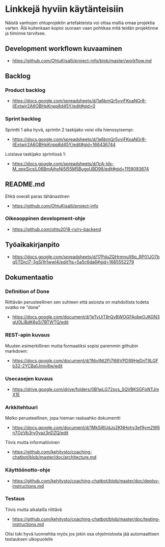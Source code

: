 # Linkkejä hyviin käytänteisiin

Näistä vanhojen ohtuprojektin artefakteista voi ottaa mallia omaa projektia varten. Älä kuitenkaan kopioi suoraan vaan pohtikaa mitä teidän projektinne ja tiiminne tarvitsee. 

## Development workflown kuvaaminen

- https://github.com/OhtuKisalli/project-info/blob/master/workflow.md

## Backlog

### Product backlog

- https://docs.google.com/spreadsheets/d/1a6bmQr5vvjFKoaNGr8-ilExtwjr2A6OBHpKnpp8d45Y/edit#gid=0

### Sprint backlog

Sprintti 1 aika hyvä, sprintin 2 taskijako voisi olla hienosyisempi:
- https://docs.google.com/spreadsheets/d/1a6bmQr5vvjFKoaNGr8-ilExtwjr2A6OBHpKnpp8d45Y/edit#gid=166436744

Loistava taskijako sprintissä 1:
- https://docs.google.com/spreadsheets/d/1cA-ldx-M_ppxSicxjL06BmAjhoNi5I55M5BugoUBD98/edit#gid=1159093674

## README.md

Ehkä overall paras tähänastinen 
- https://github.com/OhtuKisalli/project-info

### Oikeaoppinen development-ohje 

- https://github.com/ohtu2018-rv/rv-backend

## Työaikakirjanpito

- https://docs.google.com/spreadsheets/d/17PduZQHrmnuX6p_RP01JO7bq5TDrcI7-3gSi1h1wwI4/edit?ts=5a5c6da6#gid=1685552279

## Dokumentaatio

### Definition of Done

Riittävän perusteellinen sen suhteen että asioista on mahdollista todeta ovatko ne "done"
- https://docs.google.com/document/d/1eTyUjT8rQvBWOGFAobeOJKGN3qU0LiBdK6p5i7BTWTQ/edit

### REST-apin kuvaus

Muuten esimerkillinen mutta formaatiksi sopisi paremmin githubin markdown:
- https://docs.google.com/document/d/1NivINt2Pj7I66VPD99HeDnT9LGFb32-2YCBa1Jmjv8w/edit

### Usecasejen kuvaus

- https://drive.google.com/drive/folders/0B1wLG72sys_SQVBKSGFpNTJmX1E

### Arkkitehtuuri

Melko perusteellinen, jopa hieman raskaahko dokumentti
- https://docs.google.com/document/d/1MkSI6UdJo2KNHohv3ef9ym2W6n7OzVb3rv0yaz3nDZQ/edit

Tiivis mutta informatiivinen
- https://github.com/kehitysto/coaching-chatbot/blob/master/doc/architecture.md

### Käyttöönotto-ohje

- https://github.com/kehitysto/coaching-chatbot/blob/master/doc/deploy-instructions.md

### Testaus

Tiivis mutta aikalailla riittävä
- https://github.com/kehitysto/coaching-chatbot/blob/master/doc/testing-instructions.md

Olisi toki hyvä luonnehtia myös jos jokin osa ohjelmistosta jää automaattisen testauksen ulkopuolelle
